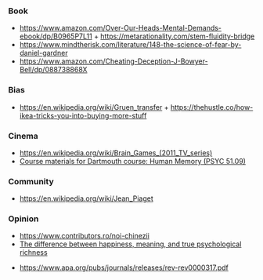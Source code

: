 ### Book

- https://www.amazon.com/Over-Our-Heads-Mental-Demands-ebook/dp/B0965P7L11 + https://metarationality.com/stem-fluidity-bridge
- https://www.mindtherisk.com/literature/148-the-science-of-fear-by-daniel-gardner
- https://www.amazon.com/Cheating-Deception-J-Bowyer-Bell/dp/088738868X

### Bias

- https://en.wikipedia.org/wiki/Gruen_transfer + https://thehustle.co/how-ikea-tricks-you-into-buying-more-stuff

### Cinema

- https://en.wikipedia.org/wiki/Brain_Games_(2011_TV_series)
- [Course materials for Dartmouth course: Human Memory (PSYC 51.09)](https://github.com/ContextLab/human-memory)


### Community

- https://en.wikipedia.org/wiki/Jean_Piaget


### Opinion

- https://www.contributors.ro/noi-chinezii
- [The difference between happiness, meaning, and true psychological richness](https://twitter.com/Julian/status/1482506906102943745)
 + https://www.apa.org/pubs/journals/releases/rev-rev0000317.pdf